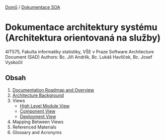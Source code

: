 [Domů](/README.md) / [Dokumentace SOA](/Dokumentace/SOA/README.md) 

# Dokumentace architektury systému (Architektura orientovaná na služby)
4IT575, Fakulta informatiky statistiky, VŠE v Praze
Software Architecture Document (SAD)
Authors: Bc. Jiří Andrlík, Bc. Lukáš Havlíček, Bc. Josef Vyskočil

## Obsah
1. [Documentation Roadmap and Overview](/Dokumentace/SOA/pages/documentation-roadmap-overview.md)
2. [Architecture Background](/Dokumentace/SOA/pages/architecture-background.md)
3. Views
    - [High Level Module View](/Dokumentace/SOA/pages/module-view.md)
    - [Component View](/Dokumentace/SOA/pages/component-view.md)
    - [Deployment View](/Dokumentace/SOA/pages/deployment-view.md)
4. Mapping Between Views
5. Referenced Materials
6. Glossary and Acronyms
